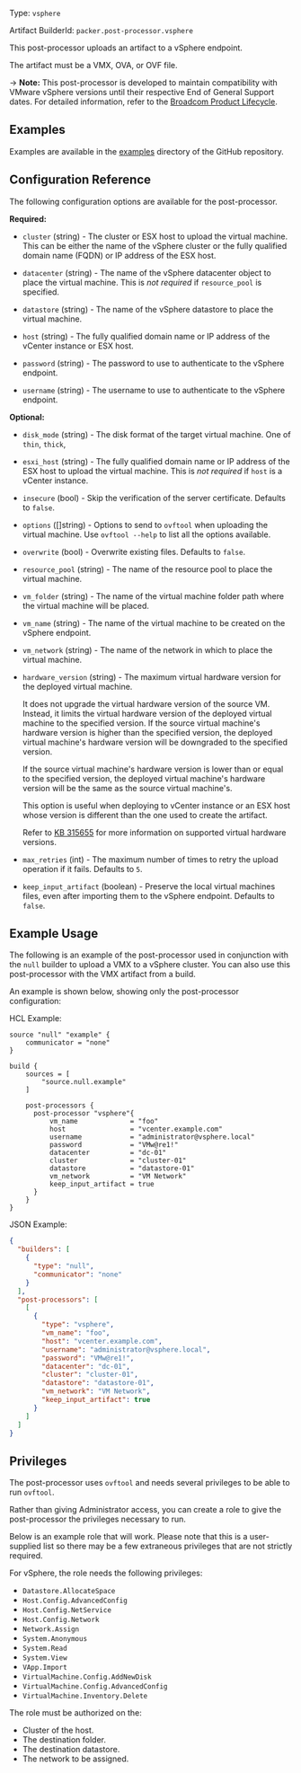 Type: `vsphere`

Artifact BuilderId: `packer.post-processor.vsphere`

This post-processor uploads an artifact to a vSphere endpoint.

The artifact must be a VMX, OVA, or OVF file.

-> **Note:** This post-processor is developed to maintain compatibility with VMware vSphere versions until
their respective End of General Support dates. For detailed information, refer to the
[Broadcom Product Lifecycle](https://support.broadcom.com/group/ecx/productlifecycle).

## Examples

Examples are available in the [examples](https://github.com/hashicorp/packer-plugin-vsphere/tree/main/examples/)
directory of the GitHub repository.

## Configuration Reference

The following configuration options are available for the post-processor.

**Required:**

<!-- Code generated from the comments of the Config struct in post-processor/vsphere/post-processor.go; DO NOT EDIT MANUALLY -->

- `cluster` (string) - The cluster or ESX host to upload the virtual machine.
  This can be either the name of the vSphere cluster or the fully qualified domain name (FQDN)
  or IP address of the ESX host.

- `datacenter` (string) - The name of the vSphere datacenter object to place the virtual machine.
  This is _not required_ if `resource_pool` is specified.

- `datastore` (string) - The name of the vSphere datastore to place the virtual machine.

- `host` (string) - The fully qualified domain name or IP address of the vCenter instance or ESX host.

- `password` (string) - The password to use to authenticate to the vSphere endpoint.

- `username` (string) - The username to use to authenticate to the vSphere endpoint.

<!-- End of code generated from the comments of the Config struct in post-processor/vsphere/post-processor.go; -->


**Optional:**

<!-- Code generated from the comments of the Config struct in post-processor/vsphere/post-processor.go; DO NOT EDIT MANUALLY -->

- `disk_mode` (string) - The disk format of the target virtual machine. One of `thin`, `thick`,

- `esxi_host` (string) - The fully qualified domain name or IP address of the ESX host to upload the
  virtual machine. This is _not required_ if `host` is a vCenter instance.

- `insecure` (bool) - Skip the verification of the server certificate. Defaults to `false`.

- `options` ([]string) - Options to send to `ovftool` when uploading the virtual machine.
  Use `ovftool --help` to list all the options available.

- `overwrite` (bool) - Overwrite existing files. Defaults to `false`.

- `resource_pool` (string) - The name of the resource pool to place the virtual machine.

- `vm_folder` (string) - The name of the virtual machine folder path where the virtual machine will be
  placed.

- `vm_name` (string) - The name of the virtual machine to be created on the vSphere endpoint.

- `vm_network` (string) - The name of the network in which to place the virtual machine.

- `hardware_version` (string) - The maximum virtual hardware version for the deployed virtual machine.
  
  It does not upgrade the virtual hardware version of the source VM. Instead, it limits the
  virtual hardware version of the deployed virtual machine  to the specified version.
  If the source virtual machine's hardware version is higher than the specified version, the
  deployed virtual machine's hardware version will be downgraded to the specified version.
  
  If the source virtual machine's hardware version is lower than or equal to the specified
  version, the deployed virtual machine's hardware version will be the same as the source
  virtual machine's.
  
  This option is useful when deploying to vCenter instance or an ESX host whose
  version is different than the one used to create the artifact.
  
  Refer to [KB 315655](https://knowledge.broadcom.com/external/article?articleNumber=315655)
  for more information on supported virtual hardware versions.

- `max_retries` (int) - The maximum number of times to retry the upload operation if it fails.
  Defaults to `5`.

<!-- End of code generated from the comments of the Config struct in post-processor/vsphere/post-processor.go; -->


- `keep_input_artifact` (boolean) - Preserve the local virtual machines files, even after importing
  them to the vSphere endpoint. Defaults to `false`.

## Example Usage

The following is an example of the post-processor used in conjunction with the `null` builder to
upload a VMX to a vSphere cluster. You can also use this post-processor with the VMX artifact from a
build.

An example is shown below, showing only the post-processor configuration:

HCL Example:

```hcl
source "null" "example" {
    communicator = "none"
}

build {
    sources = [
        "source.null.example"
    ]

    post-processors {
      post-processor "vsphere"{
          vm_name             = "foo"
          host                = "vcenter.example.com"
          username            = "administrator@vsphere.local"
          password            = "VMw@re1!"
          datacenter          = "dc-01"
          cluster             = "cluster-01"
          datastore           = "datastore-01"
          vm_network          = "VM Network"
          keep_input_artifact = true
      }
    }
}
```

JSON Example:

```json
{
  "builders": [
    {
      "type": "null",
      "communicator": "none"
    }
  ],
  "post-processors": [
    [
      {
        "type": "vsphere",
        "vm_name": "foo",
        "host": "vcenter.example.com",
        "username": "administrator@vsphere.local",
        "password": "VMw@re1!",
        "datacenter": "dc-01",
        "cluster": "cluster-01",
        "datastore": "datastore-01",
        "vm_network": "VM Network",
        "keep_input_artifact": true
      }
    ]
  ]
}
```

## Privileges

The post-processor uses `ovftool` and needs several privileges to be able to run `ovftool`.

Rather than giving Administrator access, you can create a role to give the post-processor the
privileges necessary to run.

Below is an example role that will work. Please note that this is a user-supplied list so there may
be a few extraneous privileges that are not strictly required.

For vSphere, the role needs the following privileges:

- `Datastore.AllocateSpace`
- `Host.Config.AdvancedConfig`
- `Host.Config.NetService`
- `Host.Config.Network`
- `Network.Assign`
- `System.Anonymous`
- `System.Read`
- `System.View`
- `VApp.Import`
- `VirtualMachine.Config.AddNewDisk`
- `VirtualMachine.Config.AdvancedConfig`
- `VirtualMachine.Inventory.Delete`

The role must be authorized on the:

- Cluster of the host.
- The destination folder.
- The destination datastore.
- The network to be assigned.
